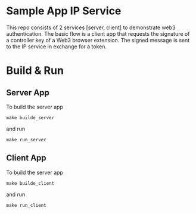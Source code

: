 # Sample App IP Service

This repo consists of 2 services [server, client] to demonstrate
web3 authentication. The basic flow is a client app that requests
the signature of a controller key of a Web3 browser extension. The
signed message is sent to the IP service in exchange for a token.



# Build & Run

## Server App

To build the server app

    make builde_server

and run

    make run_server

## Client App


To build the server app

    make builde_client

and run

    make run_client




